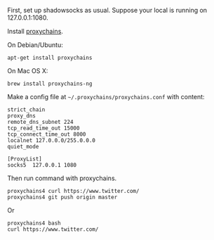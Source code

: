 First, set up shadowsocks as usual. Suppose your local is running on 127.0.0.1:1080.

Install [proxychains][1].

On Debian/Ubuntu:

    apt-get install proxychains

On Mac OS X:

    brew install proxychains-ng

Make a config file at `~/.proxychains/proxychains.conf` with content:

    strict_chain
    proxy_dns 
    remote_dns_subnet 224
    tcp_read_time_out 15000
    tcp_connect_time_out 8000
    localnet 127.0.0.0/255.0.0.0
    quiet_mode
    
    [ProxyList]
    socks5  127.0.0.1 1080


Then run command with proxychains.

    proxychains4 curl https://www.twitter.com/
    proxychains4 git push origin master

Or

    proxychains4 bash
    curl https://www.twitter.com/

[1]: http://proxychains.sourceforge.net/